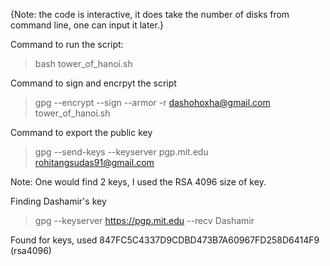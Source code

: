 
{Note: the code is interactive, it does take the number of disks from command line, one can input it later.}

Command to run the script:
> bash tower_of_hanoi.sh

Command to sign and encrpyt the script
 > gpg --encrypt --sign --armor -r dashohoxha@gmail.com tower_of_hanoi.sh
 
Command to export the public key
 > gpg --send-keys --keyserver pgp.mit.edu rohitangsudas91@gmail.com

Note: One would find 2 keys, I used the RSA 4096 size of key.

Finding Dashamir's key
 > gpg --keyserver https://pgp.mit.edu --recv Dashamir

Found for keys, used 847FC5C4337D9CDBD473B7A60967FD258D6414F9 (rsa4096)



 
